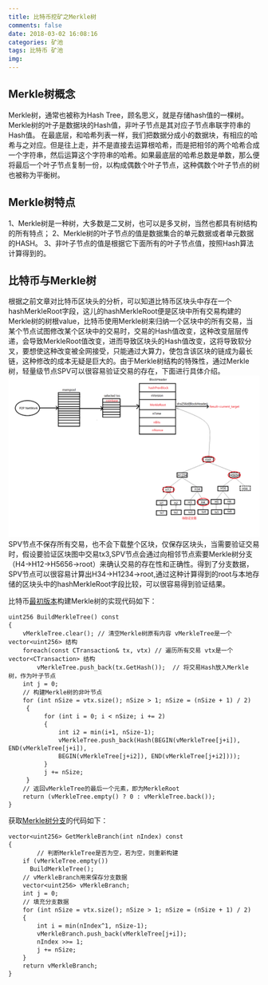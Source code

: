 ```yaml
---
title: 比特币挖矿之Merkle树
comments: false
date: 2018-03-02 16:08:16
categories: 矿池 
tags: 比特币 矿池
img:
---
```


## Merkle树概念
Merkle树，通常也被称为Hash Tree，顾名思义，就是存储hash值的一棵树。Merkle树的叶子是数据块的Hash值，非叶子节点是其对应子节点串联字符串的Hash值。
在最底层，和哈希列表一样，我们把数据分成小的数据块，有相应的哈希与之对应。但是往上走，并不是直接去运算根哈希，而是把相邻的两个哈希合成一个字符串，然后运算这个字符串的哈希。如果最底层的哈希总数是单数，那么便将最后一个叶子节点复制一份，以构成偶数个叶子节点，这种偶数个叶子节点的树也被称为平衡树。

## Merkle树特点
1、Merkle树是一种树，大多数是二叉树，也可以是多叉树，当然也都具有树结构的所有特点；
2、Merkle树的叶子节点的值是数据集合的单元数据或者单元数据的HASH。
3、非叶子节点的值是根据它下面所有的叶子节点值，按照Hash算法计算得到的。

## 比特币与Merkle树
根据之前文章对比特币区块头的分析，可以知道比特币区块头中存在一个hashMerkleRoot字段，这儿的hashMerkleRoot便是区块中所有交易构建的Merkle树的树根value，比特币使用Merkle树来归纳一个区块中的所有交易，当某个节点试图修改某个区块中的交易时，交易的Hash值改变，这种改变层层传递，会导致MerkleRoot值改变，进而导致区块头的Hash值改变，这将导致软分叉，要想使这种改变被全网接受，只能通过大算力，使包含该区块的链成为最长链，这种修改的成本无疑是巨大的。由于Merkle树结构的特殊性，通过Merkle树，轻量级节点SPV可以很容易验证交易的存在，下面进行具体介绍。
![](/images/miner.png)
SPV节点不保存所有交易，也不会下载整个区块，仅保存区块头，当需要验证交易时，假设要验证区块图中交易tx3,SPV节点会通过向相邻节点索要Merkle树分支（H4->H12->H5656->root）来确认交易的存在性和正确性。得到了分支数据，SPV节点可以很容易计算出H34->H1234->root,通过这种计算得到的root与本地存储的区块头中的hashMerkleRoot字段比较，可以很容易得到验证结果。

比特币[最初版本](https://github.com/trottier/original-bitcoin/blob/92ee8d9a994391d148733da77e2bbc2f4acc43cd/src/main.h#L868)构建Merkle树的实现代码如下：
```
uint256 BuildMerkleTree() const
{
    vMerkleTree.clear(); // 清空Merkle树原有内容 vMerkleTree是一个vector<uint256> 结构
    foreach(const CTransaction& tx, vtx) // 遍历所有交易 vtx是一个vector<CTransaction> 结构 
		vMerkleTree.push_back(tx.GetHash());  // 将交易Hash放入Merkle树，作为叶子节点 
	int j = 0;
    // 构建Merkle树的非叶节点
    for (int nSize = vtx.size(); nSize > 1; nSize = (nSize + 1) / 2)
     {
		  for (int i = 0; i < nSize; i += 2)
		  {
			  int i2 = min(i+1, nSize-1);
              vMerkleTree.push_back(Hash(BEGIN(vMerkleTree[j+i]),  END(vMerkleTree[j+i]),
			  BEGIN(vMerkleTree[j+i2]), END(vMerkleTree[j+i2])));
		  }
		  j += nSize;
	 }
	// 返回vMerkleTree的最后一个元素，即为MerkleRoot
	return (vMerkleTree.empty() ? 0 : vMerkleTree.back());
}
```
获取[Merkle树分支](https://github.com/trottier/original-bitcoin/blob/92ee8d9a994391d148733da77e2bbc2f4acc43cd/src/main.h#L887)的代码如下：
```
vector<uint256> GetMerkleBranch(int nIndex) const
{
	    // 判断MerkleTree是否为空，若为空，则重新构建
	if (vMerkleTree.empty())
	  BuildMerkleTree();
	// vMerkleBranch用来保存分支数据
	vector<uint256> vMerkleBranch;
	int j = 0;
	// 填充分支数据
	for (int nSize = vtx.size(); nSize > 1; nSize = (nSize + 1) / 2)
	{
		int i = min(nIndex^1, nSize-1);
		vMerkleBranch.push_back(vMerkleTree[j+i]);
		nIndex >>= 1;
		j += nSize;
	}
	return vMerkleBranch;
}
```
